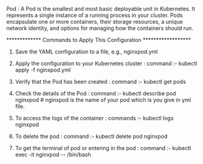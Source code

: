 Pod :  A Pod is the smallest and most basic deployable unit in Kubernetes. 
       It represents a single instance of a running process in your cluster.
       Pods encapsulate one or more containers, their storage resources, a unique network identity,
       and options for managing how the containers should run.

*************  Commands to Apply This Configuration  ******************

1. Save the YAML configuration to a file, e.g., nginxpod.yml

2. Apply the configuration to your Kubernetes cluster :
       command :-  kubectl apply -f nginxpod.yml

3. Verify that the Pod has been created :
       command :-  kubectl get pods

4. Check the details of the Pod :
       command :-  kubectl describe pod nginxpod             # nginxpod is the name of your pod which is you give in yml file.

5. To access the logs of the container :
       commands :- kubectl logs nginxpod

6. To delete the pod :
        command :-  kubectl delete pod nginxpod

7. To get the terminal of pod or entering in the pod :
         command :- kubectl exec -it nginxpod -- /bin/bash
